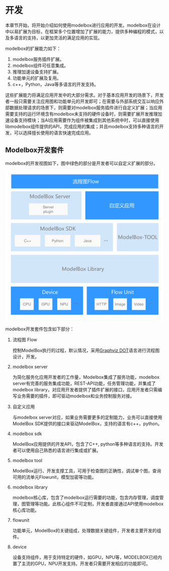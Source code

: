 # 开发

本章节开始，将开始介绍如何使用modelbox进行应用的开发。modelbox在设计中以易扩展为目标，在框架多个位置增加了扩展的能力，提供多种编程的模式，以及多语言的支持，以更加灵活的满足应用的实现。

modelbox的扩展能力如下：
1. modelbox服务插件扩展。
2. modelbox组件可任意集成。
3. 推理加速设备支持扩展。
4. 功能单元的扩展及复用。
5. c++，Python，Java等多语言的开发支持。

这些扩展能力将满足应用开发中的大部分需求。对于基本应用开发的场景下，开发者一般只需要关注应用图和功能单元的开发即可；在需要与外部系统交互以响应外部数据处理请求的场景下，则需要对modelbox服务插件进行自定义扩展；当应用需要支持的运行环境含有modelbox未支持的硬件设备时，则需要扩展开发推理加速设备支持模块；当AI应用需要作为组件被集成到其他系统中时，可以直接使用libmodelbox组件提供的API，完成应用的集成；并且modelbox支持多种语言的开发，可以选择擅长使用的语言快速完成应用。


## Modelbox开发套件

modelbox的开发视图如下，图中绿色的部分是开发者可以自定义扩展的部分。

![sdk](../assets/images/figure/develop/sdk.png)

modelbox开发套件包含如下部分：

1. 流程图 Flow

    控制ModelBox执行的过程，默认情况，采用[Graphviz DOT](https://www.graphviz.org/pdf/dotguide.pdf)语言进行流程图设计，开发。

1. modelbox server

    为简化服务化应用开发者的工作量，Modelbox集成了服务功能，modelbox server有完善的服务集成功能，REST-API功能，任务管理功能，并集成了modelbox library，对应用开发者提供了插件扩展的接口，应用开发者只需编写业务需要的插件，即可驱动modelbox和业务控制服务对接。

1. 自定义应用


    与modelbox server对应，如果业务需要更多的定制能力，业务可以直接使用ModelBox SDK提供的接口来驱动ModelBox，支持的语言有c++，python。



1. modelbox sdk


    ModelBox应用提供的开发API，包含了C++, python等多种语言的支持。开发者可以使用自己熟悉的语言进行集成或扩展。


1. modelbox tool

    ModelBox运行、开发支撑工具，可用于检查图的正确性，调试单个图，查询可用的流单元Flowunit，模型加密等功能。

1. modelbox library

    modelbox核心库，包含了modelbox运行需要的功能，包含内存管理，调度管理，图管理等功能。此核心组件不可定制，开发者直接通过API使用modelbox核心库功能。

1. flowunit

    功能单元，ModelBox的关键组成，处理数据关键组件，开发者主要开发的组件。

1. device

    设备支持组件，用于支持特定的硬件，如GPU，NPU等，MODELBOX已经内置了主流的GPU，NPU开发支持。开发者只需要开发相应的功能即可。
